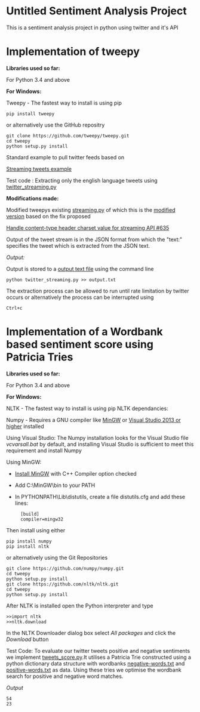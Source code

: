 # Untitled Sentiment Analysis Project
This is a sentiment analysis project in python using twitter and it's API

Implementation of tweepy
========================

 __Libraries used so far:__
 
 For Python 3.4 and above

 __For Windows:__

Tweepy - The fastest way to install is using pip
 
    pip install tweepy

or alternatively use the GitHub repositry
    
    git clone https://github.com/tweepy/tweepy.git
    cd tweepy
    python setup.py install

Standard example to pull twitter feeds based on

   [Streaming tweets example](https://github.com/tweepy/tweepy/blob/master/examples/streaming.py)

Test code :
Extracting only the english language tweets using
    [twitter_streaming.py](https://github.com/DeamonSpawn/UntitledSAProj/blob/master/Mods/tweepy/streaming.py)

__Modifications made:__

Modified tweepys existing [streaming.py](https://github.com/tweepy/tweepy/blob/master/tweepy/streaming.py) of which this is the [modified version](https://github.com/DeamonSpawn/UntitledSAProj/blob/master/prototypes/tweet_extractor/twitter_streaming.py) based on the fix proposed 

   [Handle content-type header charset value for streaming API #635](https://github.com/tweepy/tweepy/issues/635)
   
Output of the tweet stream is in the JSON format from which the "text:" specifies the tweet which is extracted from the JSON text.

_Output:_

Output is stored to a [output text file](https://github.com/DeamonSpawn/UntitledSAProj/blob/debec75d722f92d299655e7949db6e8f53d9221f/Output%20Samples/tweetsansJSON.txt) using the command line
 
    python twitter_streaming.py >> output.txt 

The extraction process can be allowed to run until rate limitation by twitter occurs or alternatively the process can be interrupted using

    Ctrl+c

Implementation of a Wordbank based sentiment score using Patricia Tries
=======================================================================
__Libraries used so far:__
 
 For Python 3.4 and above

 __For Windows:__

NLTK - The fastest way to install is using pip
NLTK dependancies:

Numpy - Requires a GNU compiler like [MinGW](http://www.mingw.org/wiki/Getting_Started) or [Visual Studio 2013 or higher](https://www.visualstudio.com/en-us/downloads/download-visual-studio-vs.aspx) installed

Using Visual Studio:
The Numpy installation looks for the Visual Studio file _vcvarsall.bat_ by default,
and installing Visual Studio is sufficient to meet this requirement and install Numpy
    
Using MinGW:

- [Install MinGW](http://www.mingw.org/wiki/Getting_Started) with C++ Compiler option checked
- Add C:\MinGW\bin to your PATH

- In PYTHONPATH\Lib\distutils, create a file distutils.cfg and add these lines:
    
        [build]
        compiler=mingw32
    
Then install using either

    pip install numpy
    pip install nltk
    

or alternatively using the Git Repositories
    
    git clone https://github.com/numpy/numpy.git
    cd tweepy
    python setup.py install
    git clone https://github.com/nltk/nltk.git
    cd tweepy
    python setup.py install

After NLTK is installed open the Python interpreter and type
    
    >>import nltk
    >>nltk.download
    
In the NLTK Downloader dialog box select _All packages_ and click the _Download_ button

Test Code: To evaluate our twitter tweets positive and negative sentiments we implement
[tweets_score.py](https://github.com/DeamonSpawn/UntitledSAProj/blob/master/prototypes/tweet_score/tweets_score.py).It utilises a Patricia Trie constructed using a python dictionary data structure with wordbanks [negative-words.txt](https://github.com/DeamonSpawn/UntitledSAProj/blob/master/Wordbanks/negative-words.txt) and [positive-words.txt](https://github.com/DeamonSpawn/UntitledSAProj/blob/master/Wordbanks/positive-words.txt) as data. Using these tries we optimise the wordbank search for positive and negative word matches.

_Output_
 
    54
    23

 